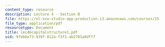 ```yaml
---
content_type: resource
description: Lecture 4 - Section B
file: https://ol-ocw-studio-app-production.s3.amazonaws.com/courses/15-402-finance-theory-ii-spring-2003/9febbe73939f812af3f3ab2701a8dff7_lec4bcapitalstructure1.pdf
file_type: application/pdf
resourcetype: Document
title: lec4bcapitalstructure1.pdf
uid: 9febbe73-939f-812a-f3f3-ab2701a8dff7
---
```


